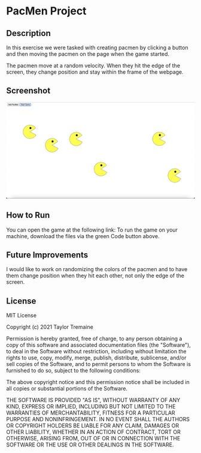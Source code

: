 # PacMen Project

## Description
In this exercise we were tasked with creating pacmen by clicking a button and then moving the pacmen on the page when the game started.

The pacmen move at a random velocity. When they hit the edge of the screen, they change position and stay within the frame of the webpage.

## Screenshot
<img src="pacmenscreenshot.png">

## How to Run
You can open the game at the following link: 
To run the game on your machine, download the files via the green Code button above.

## Future Improvements
I would like to work on randomizing the colors of the pacmen and to have them change position when they hit each other, not only the edge of the screen.

## License
MIT License

Copyright (c) 2021 Taylor Tremaine

Permission is hereby granted, free of charge, to any person obtaining a copy
of this software and associated documentation files (the "Software"), to deal
in the Software without restriction, including without limitation the rights
to use, copy, modify, merge, publish, distribute, sublicense, and/or sell
copies of the Software, and to permit persons to whom the Software is
furnished to do so, subject to the following conditions:

The above copyright notice and this permission notice shall be included in all
copies or substantial portions of the Software.

THE SOFTWARE IS PROVIDED "AS IS", WITHOUT WARRANTY OF ANY KIND, EXPRESS OR
IMPLIED, INCLUDING BUT NOT LIMITED TO THE WARRANTIES OF MERCHANTABILITY,
FITNESS FOR A PARTICULAR PURPOSE AND NONINFRINGEMENT. IN NO EVENT SHALL THE
AUTHORS OR COPYRIGHT HOLDERS BE LIABLE FOR ANY CLAIM, DAMAGES OR OTHER
LIABILITY, WHETHER IN AN ACTION OF CONTRACT, TORT OR OTHERWISE, ARISING FROM,
OUT OF OR IN CONNECTION WITH THE SOFTWARE OR THE USE OR OTHER DEALINGS IN THE
SOFTWARE.
